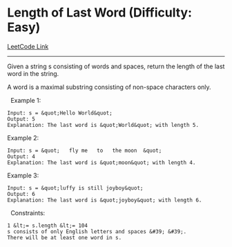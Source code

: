 # Length of Last Word (Difficulty: Easy)

[LeetCode Link](https://leetcode.com/problems/length-of-last-word/)

---

Given a string s consisting of words and spaces, return the length of the last word in the string.

A word is a maximal substring consisting of non-space characters only.

&nbsp;
Example 1:

```
Input: s = &quot;Hello World&quot;
Output: 5
Explanation: The last word is &quot;World&quot; with length 5.
```

Example 2:

```
Input: s = &quot;   fly me   to   the moon  &quot;
Output: 4
Explanation: The last word is &quot;moon&quot; with length 4.
```

Example 3:

```
Input: s = &quot;luffy is still joyboy&quot;
Output: 6
Explanation: The last word is &quot;joyboy&quot; with length 6.
```

&nbsp;
Constraints:


	1 &lt;= s.length &lt;= 104
	s consists of only English letters and spaces &#39; &#39;.
	There will be at least one word in s.


